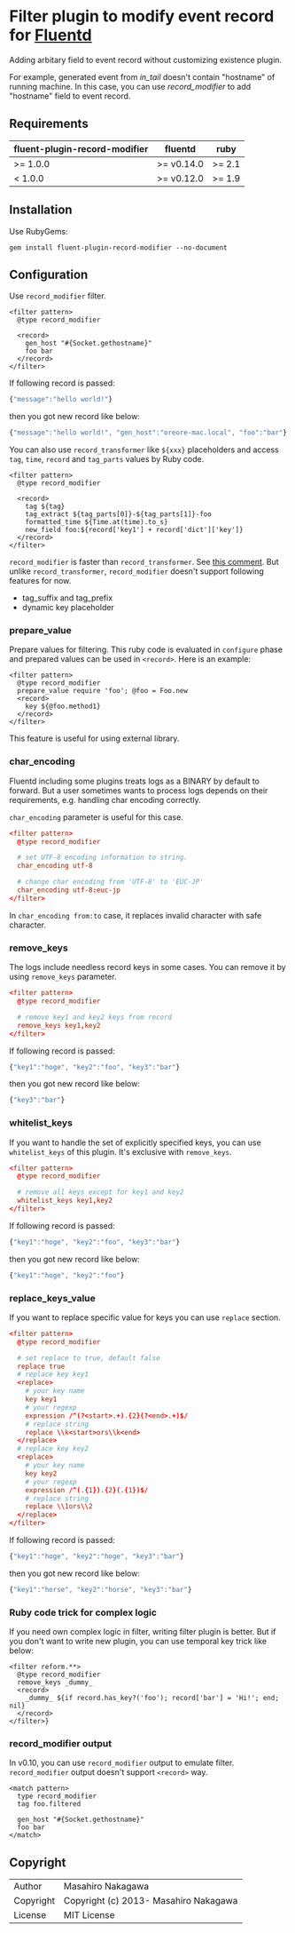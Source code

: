 # Filter plugin to modify event record for [Fluentd](http://fluentd.org)

Adding arbitary field to event record without customizing existence plugin.

For example, generated event from *in_tail* doesn't contain "hostname" of running machine.
In this case, you can use *record_modifier* to add "hostname" field to event record.

## Requirements

| fluent-plugin-record-modifier  | fluentd | ruby |
|--------------------------------|---------|------|
| >= 1.0.0 | >= v0.14.0 | >= 2.1 |
|  < 1.0.0 | >= v0.12.0 | >= 1.9 |

## Installation

Use RubyGems:

    gem install fluent-plugin-record-modifier --no-document

## Configuration

Use `record_modifier` filter.

    <filter pattern>
      @type record_modifier

      <record>
        gen_host "#{Socket.gethostname}"
        foo bar
      </record>
    </filter>

If following record is passed:

```js
{"message":"hello world!"}
```

then you got new record like below:

```js
{"message":"hello world!", "gen_host":"oreore-mac.local", "foo":"bar"}
```

You can also use `record_transformer` like `${xxx}` placeholders and access `tag`, `time`, `record` and `tag_parts` values by Ruby code.

    <filter pattern>
      @type record_modifier

      <record>
        tag ${tag}
        tag_extract ${tag_parts[0]}-${tag_parts[1]}-foo
        formatted_time ${Time.at(time).to_s}
        new_field foo:${record['key1'] + record['dict']['key']} 
      </record>
    </filter>

`record_modifier` is faster than `record_transformer`. See [this comment](https://github.com/repeatedly/fluent-plugin-record-modifier/pull/7#issuecomment-169843012).
But unlike `record_transformer`, `record_modifier` doesn't support following features for now.

- tag_suffix and tag_prefix
- dynamic key placeholder

### prepare_value

Prepare values for filtering. This ruby code is evaluated in `configure` phase and prepared values can be used in `<record>`. Here is an example:

    <filter pattern>
      @type record_modifier
      prepare_value require 'foo'; @foo = Foo.new
      <record>
        key ${@foo.method1}
      </record>
    </filter>

This feature is useful for using external library.

### char_encoding

Fluentd including some plugins treats logs as a BINARY by default to forward.
But a user sometimes wants to process logs depends on their requirements, e.g. handling char encoding correctly.

`char_encoding` parameter is useful for this case.

```conf
<filter pattern>
  @type record_modifier

  # set UTF-8 encoding information to string.
  char_encoding utf-8

  # change char encoding from 'UTF-8' to 'EUC-JP'
  char_encoding utf-8:euc-jp
</filter>
```

In `char_encoding from:to` case, it replaces invalid character with safe character.

### remove_keys

The logs include needless record keys in some cases.
You can remove it by using `remove_keys` parameter.

```conf
<filter pattern>
  @type record_modifier

  # remove key1 and key2 keys from record
  remove_keys key1,key2
</filter>
```

If following record is passed:

```js
{"key1":"hoge", "key2":"foo", "key3":"bar"}
```

then you got new record like below:

```js
{"key3":"bar"}
```

### whitelist_keys

If you want to handle the set of explicitly specified keys, you can use `whitelist_keys` of this plugin. It's exclusive with `remove_keys`.

```conf
<filter pattern>
  @type record_modifier

  # remove all keys except for key1 and key2
  whitelist_keys key1,key2
</filter>
```

If following record is passed:

```js
{"key1":"hoge", "key2":"foo", "key3":"bar"}
```

then you got new record like below:

```js
{"key1":"hoge", "key2":"foo"}
```

### replace_keys_value

If you want to replace specific value for keys you can use `replace` section.

```conf
<filter pattern>
  @type record_modifier

  # set replace to true, default false
  replace true
  # replace key key1
  <replace>
    # your key name
    key key1
    # your regexp
    expression /^(?<start>.+).{2}(?<end>.+)$/
    # replace string
    replace \\k<start>ors\\k<end>
  </replace>
  # replace key key2
  <replace>
    # your key name
    key key2
    # your regexp
    expression /^(.{1}).{2}(.{1})$/
    # replace string
    replace \\1ors\\2
  </replace>
</filter>
```

If following record is passed:

```js
{"key1":"hoge", "key2":"hoge", "key3":"bar"}
```

then you got new record like below:

```js
{"key1":"horse", "key2":"horse", "key3":"bar"}
```


### Ruby code trick for complex logic

If you need own complex logic in filter, writing filter plugin is better. But if you don't want to write new plugin, you can use temporal key trick like below:

```
<filter reform.**>
  @type record_modifier
  remove_keys _dummy_
  <record>
    _dummy_ ${if record.has_key?('foo'); record['bar'] = 'Hi!'; end; nil}
  </record>
</filter>}
```

### record_modifier output

In v0.10, you can use `record_modifier` output to emulate filter. `record_modifier` output doesn't support `<record>` way.

    <match pattern>
      type record_modifier
      tag foo.filtered

      gen_host "#{Socket.gethostname}"
      foo bar
    </match>

## Copyright

<table>
  <tr>
    <td>Author</td><td>Masahiro Nakagawa <repeatedly@gmail.com></td>
  </tr>
  <tr>
    <td>Copyright</td><td>Copyright (c) 2013- Masahiro Nakagawa</td>
  </tr>
  <tr>
    <td>License</td><td>MIT License</td>
  </tr>
</table>
